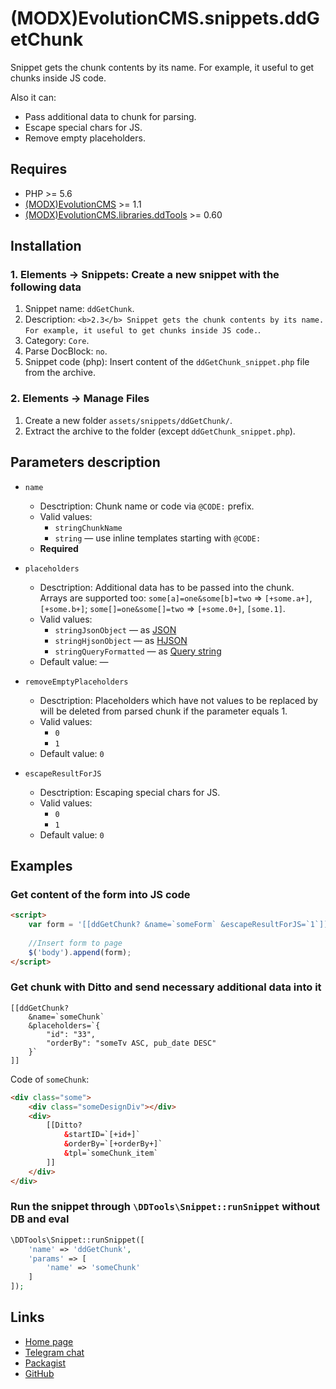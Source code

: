 # (MODX)EvolutionCMS.snippets.ddGetChunk

Snippet gets the chunk contents by its name. For example, it useful to get chunks inside JS code.

Also it can:
* Pass additional data to chunk for parsing.
* Escape special chars for JS.
* Remove empty placeholders.


## Requires

* PHP >= 5.6
* [(MODX)EvolutionCMS](https://github.com/evolution-cms/evolution) >= 1.1
* [(MODX)EvolutionCMS.libraries.ddTools](https://code.divandesign.biz/modx/ddtools) >= 0.60


## Installation


### 1. Elements → Snippets: Create a new snippet with the following data

1. Snippet name: `ddGetChunk`.
2. Description: `<b>2.3</b> Snippet gets the chunk contents by its name. For example, it useful to get chunks inside JS code.`.
3. Category: `Core`.
4. Parse DocBlock: `no`.
5. Snippet code (php): Insert content of the `ddGetChunk_snippet.php` file from the archive.


### 2. Elements → Manage Files

1. Create a new folder `assets/snippets/ddGetChunk/`.
2. Extract the archive to the folder (except `ddGetChunk_snippet.php`).


## Parameters description

* `name`
	* Desctription: Chunk name or code via `@CODE:` prefix.
	* Valid values:
		* `stringChunkName`
		* `string` — use inline templates starting with `@CODE:`
	* **Required**
	
* `placeholders`
	* Desctription:
		Additional data has to be passed into the chunk.  
		Arrays are supported too: `some[a]=one&some[b]=two` => `[+some.a+]`, `[+some.b+]`; `some[]=one&some[]=two` => `[+some.0+]`, `[some.1]`.
	* Valid values:
		* `stringJsonObject` — as [JSON](https://en.wikipedia.org/wiki/JSON)
		* `stringHjsonObject` — as [HJSON](https://hjson.github.io/)
		* `stringQueryFormatted` — as [Query string](https://en.wikipedia.org/wiki/Query_string)
	* Default value: —
	
* `removeEmptyPlaceholders`
	* Desctription: Placeholders which have not values to be replaced by will be deleted from parsed chunk if the parameter equals 1.
	* Valid values:
		* `0`
		* `1`
	* Default value: `0`
	
* `escapeResultForJS`
	* Desctription: Escaping special chars for JS.
	* Valid values:
		* `0`
		* `1`
	* Default value: `0`


## Examples


### Get content of the form into JS code

```html
<script>
	var form = '[[ddGetChunk? &name=`someForm` &escapeResultForJS=`1`]]';
	
	//Insert form to page
	$('body').append(form);
</script>
```


### Get chunk with Ditto and send necessary additional data into it

```
[[ddGetChunk?
	&name=`someChunk`
	&placeholders=`{
		"id": "33",
		"orderBy": "someTv ASC, pub_date DESC"
	}`
]]
```

Code of `someChunk`:

```html
<div class="some">
	<div class="someDesignDiv"></div>
	<div>
		[[Ditto?
			&startID=`[+id+]`
			&orderBy=`[+orderBy+]`
			&tpl=`someChunk_item`
		]]
	</div>
</div>
```


### Run the snippet through `\DDTools\Snippet::runSnippet` without DB and eval

```php
\DDTools\Snippet::runSnippet([
	'name' => 'ddGetChunk',
	'params' => [
		'name' => 'someChunk'
	]
]);
```


## Links

* [Home page](https://code.divandesign.biz/modx/ddgetchunk)
* [Telegram chat](https://t.me/dd_code)
* [Packagist](https://packagist.org/packages/dd/evolutioncms-snippets-ddgetchunk)
* [GitHub](https://github.com/DivanDesign/EvolutionCMS.snippets.ddGetChunk)


<link rel="stylesheet" type="text/css" href="https://raw.githack.com/DivanDesign/CSS.ddMarkdown/master/style.min.css" />